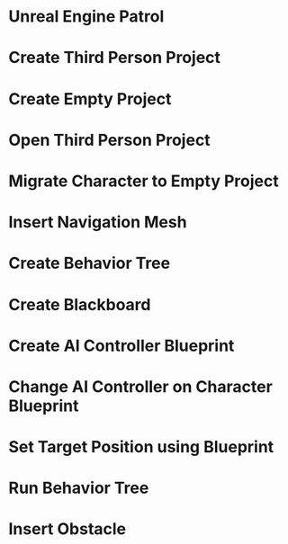 # Unreal Engine Patrol

# Create Third Person Project

# Create Empty Project

# Open Third Person Project

# Migrate Character to Empty Project

# Insert Navigation Mesh

# Create Behavior Tree

# Create Blackboard

# Create AI Controller Blueprint

# Change AI Controller on Character Blueprint

# Set Target Position using Blueprint

# Run Behavior Tree

# Insert Obstacle